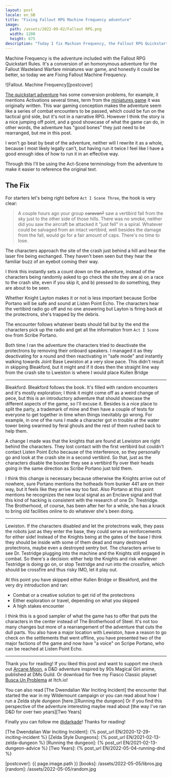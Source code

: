 ```yaml
---
layout: post
locale: en_GB
title: "Fixing Fallout RPG Machine Frequency adventure"
image:
  path: /assets/2022-09-02/Fallout RPG.png
  width: 1200
  height: 675
description: "Today I fix Machien Frequency, the Fallout RPG Quickstart included adventure."
---
```


<!--INTRO-->
Machine Frequency is the adventure included with the Fallout RPG Quickstart Rules. It's a conversion of an homonymous adventure for the Fallout Wasteland Warfare miniatures war game, and honestly it could be better, so today we are Fixing Fallout Machine Frequency.

![Fallout. Machine Frequency][postcover]

<!--more-->

[The quickstart adventure][Fallout RPG Quickstart] has some conversion problems, for example, it mentions Activations several times,  term from the [miniatures game][Fallout Wasteland Warfare] it was originally written. This war gaming conception makes the adventure seem like a series of combat encounters to be passed, which could be fun on the tactical grid side, but it's not in a narrative RPG. However I think the story is a nice jumping off point, and a good showcase of what the game can do, in other words, the adventure has "good bones" they just need to be rearranged, but me in this post.

<!--ABSTRACT-->

I won't go beat by beat of the adventure, neither will I rewrite it as a whole, because I most likely legally can't, but having run it twice I feel like I have a good enough idea of how to run it in an effective way.

Through this I'll be using the Act-Scene terminology from the adventure to make it easier to reference the original text.

## The Fix

For starters let's being right before `Act I Scene Three`, the hook is very clear:

> A couple hours ago your group ~~caravan?~~ saw a vertibird fall from the sky just to the other side of those hills. There was no smoke, neither did you saw the aircraft be attacked it "just fell" in a spiral. Whatever could be salvaged from an intact vertibird, well besides the damage from the fall, would go for a fair amount of caps. There's no time to lose.

The characters approach the site of the crash just behind a hill and hear the laser fire being exchanged. They haven't been seen but they hear the familiar buzz of an eyebot coming their way.

I think this instantly sets a count down on the adventure, instead of the characters being randomly asked to go check the site they are a) on a race to the crash site, even if you skip it, and b) pressed to do something, they are about to be seen.

Whether Knight Layton makes it or not is less important because Scribe Portano will be safe and sound at Listen Point Echo. The characters hear the vertibird radio go off and no one answering but Layton is firing back at the protectrons, she's trapped by the debris.

The encounter follows whatever beats should fall but by the end the characters pick up the radio and get all the information from `Act I Scene One` from Scribe Portano.

Both time I ran the adventure the characters tried to deactivate the protectrons by removing their onboard speakers. I managed it as they deactivating for a round and then reactivating in "safe mode" and instantly walking towards Joint Base Lewiston at a very slow pace. This didn't result in skipping Bleakford, but it might and if it does then the straight line way from the crash site to Lweiston is where I would place Kullen Bridge

---

Bleakford. Bleakford follows the book. It's filled with random encounters and it's mostly exploration; I think it might come off as a weird change of pece, but this is an introductory adventure that should showcase the different aspects of the game, so I'll excuse it. Besides is a nice place to split the party, a trademark of mine and then have a couple of tests for everyone to get together in time when things inevitably go wrong. For example, in one of the runs I made a character got in trouble at the water tower being swarmed by feral ghouls and the rest of them rushed back to help them.

A change I made was that the knights that are found at Lewiston are right behind the characters. They lost contact with the first vertibird but couldn't contact Listen Point Echo because of the interference, so they personally go and look at the crash site in a second vertibird. So that, just as the characters disable the booster they see a vertibird fly over their heads going in the same direction as Scribe Portano just told them.

I think this change is necessary because otherwise the Knights arrive out of nowhere, sure Portano mentions the hotheads from bunker 441 are on their way, but it feels like they arrive way too fast. Also Portano at this point mentions he recognizes the new local signal as an Enclave signal and that this kind of hacking is consistent with the research of one Dr. Trestridge. The Brotherhood, of course, has been after her for a while, she has a knack to bring old facilities online to do whatever she's been doing.

---

Lewiston. If the characters disabled and let the protectrons walk, they pass the robots just as they enter the base, they could serve as reinforcements for either side! Instead of the Knights being at the gates of the base I think they should be inside with some of them dead and many destroyed protectrons, maybe even a destroyed sentry bot. The characters arrive to see Dr. Testridge plugging into the machine and the Knights still engaged in combat. So there's a decision: either help the Knights and risk whatever Testridge is doing go on, or stop Testridge and run into the crossfire, which should be crossfire and thus risky IMO, let it play out.

At this point you have skipped either Kullen Bridge or Bleakford, and the very dry introduction and ran:
- Combat or a creative solution to get rid of the protectrons
- Either exploration or travel, depending on what you skipped
- A high stakes encounter

I think this is a good sampler of what the game has to offer that puts the characters in the center instead of The Brotherhood of Steel. It's not too many changes but more of a rearrangement of the adventure that cuts the dull parts. You also have a major location with Lewiston, have a reason to go check on the settlements that went offline, you have presented two of the major factions of the game and now have "a voice" on Scripe Portano, who can be reached at Listen Point Echo.

---
<!--OUTRO-->
Thank you for reading! If you liked this post and want to support me check out [Arcane Moon], a D&D adventure inspired by 90s Magical Girl anime, published at DMs Guild. Or download for free my Fiasco Classic playset [Busca Un Problema] at Itch.io!

You can also read [The Dwendalian War Inciting Incident] the encounter that started the war in my Wildemount campaign or you can read about how I run a Zelda style dungeon [here.][Running the dungeon] Or if you find this perspective of the adventure interesting maybe read about [the way I've ran D&D for over two years][Two Years]

Finally you can follow me [@darkade]! Thanks for reading!

<!--Custom CSS-->


<!--Internal-Links-->
[The Dwendalian War Inciting Incident]: {% post_url EN/2020-12-29-inciting-incident %}
[Zelda Style Dungeons]: {% post_url EN/2021-02-13-zelda-dungeon %}
[Running the dungeon]: {% post_url EN/2021-02-13-dungeon-advice %}
[Two Years]: {% post_url EN/2022-05-04-running-dnd %}

<!--Self Promo-->
[@darkade]: https://twitter.com/darkade
[#WarlockPixieland]: https://twitter.com/search?q=(%23warlockpixieland)&f=live
[Arcane Moon]: https://bit.ly/ArcaneMoon
[Busca Un Problema]: https://bit.ly/BuscaUnProblema
<!--Images-->

[postcover]: {{ page.image.path }}
[books]: /assets/2022-05-05/libros.jpg
[random]: /assets/2022-05-05/random.jpg

<!--Credits-->

<!--External-Links-->
[Fallout Wasteland Warfare]: https://www.drivethrurpg.com/product/237125/Fallout-Wasteland-Warfare--Rules-of-Play?affiliate_id=435266
[Fallout RPG Quickstart]: https://www.drivethrurpg.com/product/399936/Fallout-The-Roleplaying-Game--Quickstart-Guide--PDF?affiliate_id=435266
